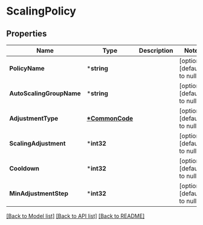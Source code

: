 # ScalingPolicy

## Properties
Name | Type | Description | Notes
------------ | ------------- | ------------- | -------------
**PolicyName** | ***string** |  | [optional] [default to null]
**AutoScalingGroupName** | ***string** |  | [optional] [default to null]
**AdjustmentType** | **[*CommonCode](CommonCode.md)** |  | [optional] [default to null]
**ScalingAdjustment** | ***int32** |  | [optional] [default to null]
**Cooldown** | ***int32** |  | [optional] [default to null]
**MinAdjustmentStep** | ***int32** |  | [optional] [default to null]

[[Back to Model list]](../README.md#documentation-for-models) [[Back to API list]](../README.md#documentation-for-api-endpoints) [[Back to README]](../README.md)


